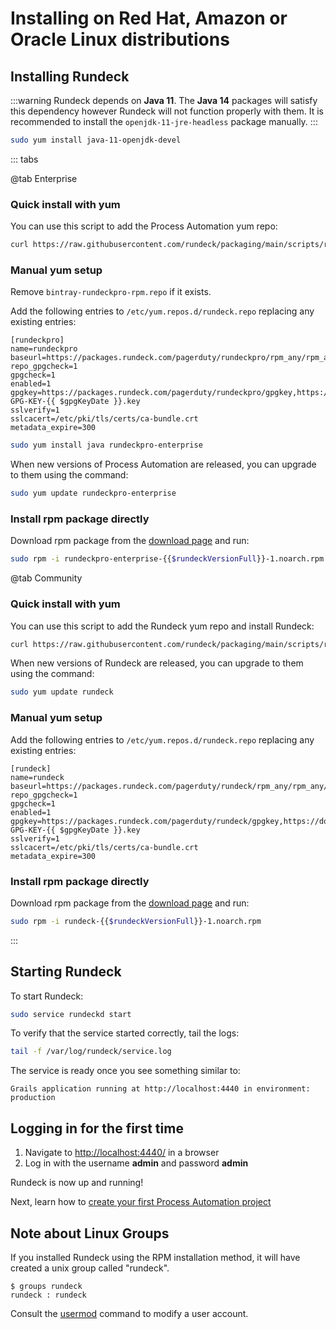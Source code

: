 # Installing on Red Hat, Amazon or Oracle Linux distributions


## Installing Rundeck

:::warning
Rundeck depends on **Java 11**. The **Java 14** packages will satisfy this dependency however Rundeck will not function properly with them. It is recommended to install the `openjdk-11-jre-headless` package manually.
:::

``` bash
sudo yum install java-11-openjdk-devel
```

::: tabs

@tab Enterprise
### Quick install with yum

You can use this script to add the Process Automation yum repo:

```bash
curl https://raw.githubusercontent.com/rundeck/packaging/main/scripts/rpm-setup.sh 2> /dev/null | sudo bash -s rundeckpro
```


### Manual yum setup

Remove `bintray-rundeckpro-rpm.repo` if it exists.

Add the following entries to `/etc/yum.repos.d/rundeck.repo` replacing any existing entries:
```properties
[rundeckpro]
name=rundeckpro
baseurl=https://packages.rundeck.com/pagerduty/rundeckpro/rpm_any/rpm_any/$basearch
repo_gpgcheck=1
gpgcheck=1
enabled=1
gpgkey=https://packages.rundeck.com/pagerduty/rundeckpro/gpgkey,https://docs.rundeck.com/keys/BUILD-GPG-KEY-{{ $gpgKeyDate }}.key
sslverify=1
sslcacert=/etc/pki/tls/certs/ca-bundle.crt
metadata_expire=300
```

```bash
sudo yum install java rundeckpro-enterprise
```

When new versions of Process Automation are released, you can upgrade to them using the command:

```bash
sudo yum update rundeckpro-enterprise
```

### Install rpm package directly

Download rpm package from the [download page](https://download.rundeck.com/) and run:

```bash
sudo rpm -i rundeckpro-enterprise-{{$rundeckVersionFull}}-1.noarch.rpm
```


@tab Community
### Quick install with yum

You can use this script to add the Rundeck yum repo and install Rundeck:

```bash
curl https://raw.githubusercontent.com/rundeck/packaging/main/scripts/rpm-setup.sh 2> /dev/null | sudo bash -s rundeck
```

When new versions of Rundeck are released, you can upgrade to them using the command:

```bash
sudo yum update rundeck
```

### Manual yum setup
Add the following entries to `/etc/yum.repos.d/rundeck.repo` replacing any existing entries:

```properties
[rundeck]
name=rundeck
baseurl=https://packages.rundeck.com/pagerduty/rundeck/rpm_any/rpm_any/$basearch
repo_gpgcheck=1
gpgcheck=1
enabled=1
gpgkey=https://packages.rundeck.com/pagerduty/rundeck/gpgkey,https://docs.rundeck.com/keys/BUILD-GPG-KEY-{{ $gpgKeyDate }}.key
sslverify=1
sslcacert=/etc/pki/tls/certs/ca-bundle.crt
metadata_expire=300
```

### Install rpm package directly

Download rpm package from the [download page](https://download.rundeck.com) and run:

```bash
sudo rpm -i rundeck-{{$rundeckVersionFull}}-1.noarch.rpm
```
:::

## Starting Rundeck

To start Rundeck:

```bash
sudo service rundeckd start
```

To verify that the service started correctly, tail the logs:

```bash
tail -f /var/log/rundeck/service.log
```

The service is ready once you see something similar to:

```
Grails application running at http://localhost:4440 in environment: production
```

## Logging in for the first time

1. Navigate to [http://localhost:4440/](http://localhost:4440/user/login) in a browser
1. Log in with the username **admin** and password **admin**

Rundeck is now up and running!

Next, learn how to [create your first Process Automation project](/manual/03-getting-started.md#project-setup)

## Note about Linux Groups

If you installed Rundeck using the RPM installation method, it will
have created a unix group called "rundeck".

```
$ groups rundeck
rundeck : rundeck
```

Consult the [usermod] command to modify a user account.

[usermod]: https://linux.die.net/man/8/usermod
